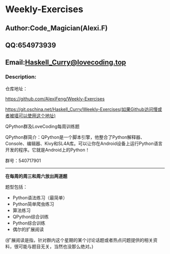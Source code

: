 # Weekly-Exercises

## Author:Code_Magician(Alexi.F) 

## QQ:654973939
## Email:Haskell_Curry@lovecoding.top

### Description:

仓库地址：

https://github.com/AlexiFeng/Weekly-Exercises

https://git.oschina.net/Haskell_Curry/Weekly-Exercises(如果Github访问慢或者被墙可以使用这个地址)

QPython群及LoveCoding每周训练题

QPython群简介：QPython是一个脚本引擎，他整合了Python解释器、Console、编辑器、Kivy和SL4A库。可以让你在Android设备上运行Python语言开发的程序。它就是Android上的Python！

群号：540717901

---

**在每周的周三和周六放出两道题**

题型包括：

+ Python语法练习（最简单）
+ Python简单爬虫练习
+ 算法练习
+ QPython综合训练
+ Python综合训练
+ 偶尔的扩展阅读

(扩展阅读是指，针对群内这个星期的某个讨论话题或者热点问题提供的相关资料，很可能与题目无关，当然也没那么绝对。)





